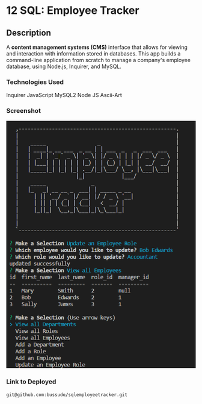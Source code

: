 # 12 SQL: Employee Tracker

## Description

A **content management systems (CMS)** interface that allows for viewing and interaction with information stored in databases. This app builds a command-line application from scratch to manage a company's employee database, using Node.js, Inquirer, and MySQL.

### Technologies Used

Inquirer
JavaScript
MySQL2
Node JS
Ascii-Art

### Screenshot

![Alt Text](https://github.com/bussudo/sqlemployeetracker/blob/main/Assets/screenshot.png)

### Link to Deployed
```
git@github.com:bussudo/sqlemployeetracker.git